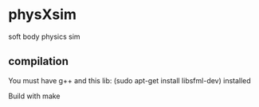 # physXsim
soft body physics sim

## compilation

You must have g++ and this lib: (sudo apt-get install libsfml-dev) installed

 
Build with make

